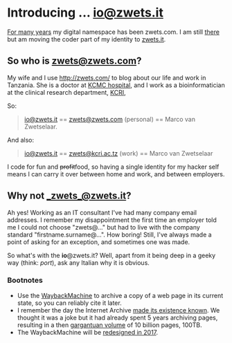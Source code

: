 # Introducing ... io@zwets.it

[For many years](http://web.archive.org/web/*/http://zwets.com/) my 
digital namespace has been zwets.com. I am still [there](mailto:zwets@zwets.com)
but am moving the coder part of my identity to [zwets.it](http://io.zwets.it/).

## So who is zwets@zwets.com?

My wife and I use http://zwets.com/ to blog about our life and work in Tanzania.
She is a doctor at [KCMC hospital](http://www.kcmc.ac.tz), and I work as a
bioinformatician at the clinical research department, [KCRI](http://www.kcri.ac.tz),

So:

> io@zwets.it == zwets@zwets.com (personal) == Marco van Zwetselaar.

And also:

> io@zwets.it == zwets@kcri.ac.tz (work) == Marco van Zwetselaar

I code for fun and ~~profit~~food, so having a single identity for my hacker self
means I can carry it over between home and work, and between employers.

## Why not _zwets_@zwets.it?

Ah yes!  Working as an IT consultant I've had many company email addresses.
I remember my disappointment the first time an employer told me I could not choose
"zwets@..." but had to live with the company standard "firstname.surname@...".
How boring!  Still, I've always made a point of asking for an exception, and
sometimes one was made.

So what's with the **io**@zwets.it?  Well, apart from it being deep in a geeky
way (think: _port_), ask any Italian why it is obvious.

### Bootnotes

* Use the [WaybackMachine](http://web.archive.org/) to archive a copy of a web
  page in its current state, so you can reliably cite it later.
* I remember the day the Internet Archive [made its existence known](http://web.archive.org/web/20011026003810/http://www.archive.org/wayback/press_kit/index.html).
  We thought it was a joke but it had already spent 5 years archiving pages,
  resulting in a then [gargantuan volume](http://web.archive.org/web/20011202145626/http://www.waybackmachine.org/)
  of 10 billion pages, 100TB.
* The WaybackMachine will be [redesigned in 2017](http://www.theverge.com/2015/10/22/9593656/internet-archive-wayback-machine-redesign-announced).

